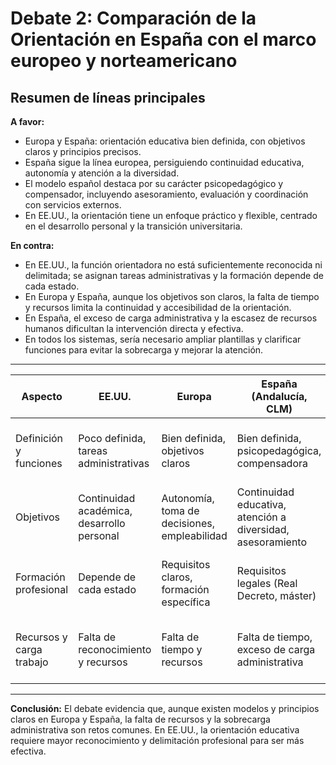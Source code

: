 # Debate 2: Comparación de la Orientación en España con el marco europeo y norteamericano

## Resumen de líneas principales

**A favor:**
- Europa y España: orientación educativa bien definida, con objetivos claros y principios precisos.
- España sigue la línea europea, persiguiendo continuidad educativa, autonomía y atención a la diversidad.
- El modelo español destaca por su carácter psicopedagógico y compensador, incluyendo asesoramiento, evaluación y coordinación con servicios externos.
- En EE.UU., la orientación tiene un enfoque práctico y flexible, centrado en el desarrollo personal y la transición universitaria.

**En contra:**
- En EE.UU., la función orientadora no está suficientemente reconocida ni delimitada; se asignan tareas administrativas y la formación depende de cada estado.
- En Europa y España, aunque los objetivos son claros, la falta de tiempo y recursos limita la continuidad y accesibilidad de la orientación.
- En España, el exceso de carga administrativa y la escasez de recursos humanos dificultan la intervención directa y efectiva.
- En todos los sistemas, sería necesario ampliar plantillas y clarificar funciones para evitar la sobrecarga y mejorar la atención.

---

| Aspecto                  | EE.UU.                                 | Europa                                 | España (Andalucía, CLM)                  | Argumentos a favor                                   | Argumentos en contra                                 |
|-------------------------|----------------------------------------|----------------------------------------|-------------------------------------------|------------------------------------------------------|------------------------------------------------------|
| Definición y funciones  | Poco definida, tareas administrativas  | Bien definida, objetivos claros        | Bien definida, psicopedagógica, compensadora | Enfoque práctico, desarrollo personal, transición    | Falta reconocimiento, formación variable             |
| Objetivos               | Continuidad académica, desarrollo personal | Autonomía, toma de decisiones, empleabilidad | Continuidad educativa, atención a diversidad, asesoramiento | Claridad de principios, atención integral            | Falta de tiempo y recursos, exceso administrativo    |
| Formación profesional   | Depende de cada estado                 | Requisitos claros, formación específica | Requisitos legales (Real Decreto, máster) | Clarificación de funciones, formación acreditada      | Formación variable, falta de recursos                |
| Recursos y carga trabajo| Falta de reconocimiento y recursos     | Falta de tiempo y recursos             | Falta de tiempo, exceso de carga administrativa | Beneficios reconocidos, necesidad de ampliar recursos | Sobrecarga, intervención limitada                   |

---

**Conclusión:**
El debate evidencia que, aunque existen modelos y principios claros en Europa y España, la falta de recursos y la sobrecarga administrativa son retos comunes. En EE.UU., la orientación educativa requiere mayor reconocimiento y delimitación profesional para ser más efectiva.